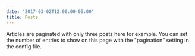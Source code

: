 ```yaml
---
date: "2017-03-02T12:00:00-05:00"
title: Posts
---
```

Articles are paginated with only three posts here for example. You can set the number of entries to show on this page with the "pagination" setting in the config file.
